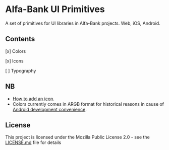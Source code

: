 # Alfa-Bank UI Primitives

A set of primitives for UI libraries in Alfa-Bank projects. Web, iOS, Android.


## Contents

[x] Colors

[x] Icons

[ ] Typography


## NB

+ [How to add an icon](https://github.com/alfa-laboratory/alfa-ui-primitives/wiki/%D0%9A%D0%B0%D0%BA-%D0%B4%D0%BE%D0%B1%D0%B0%D0%B2%D0%B8%D1%82%D1%8C-%D0%B8%D0%BA%D0%BE%D0%BD%D0%BA%D1%83).
+ Colors currently comes in ARGB format for historical reasons in cause of [Android development convenience](https://developer.android.com/guide/topics/resources/more-resources.html#Color).


## License

This project is licensed under the Mozilla Public License 2.0 - see the [LICENSE.md](LICENSE.md) file for details
